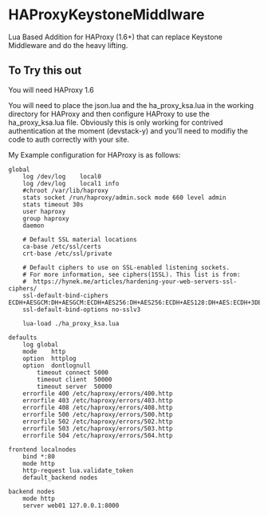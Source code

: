 # HAProxyKeystoneMiddlware
Lua Based Addition for HAProxy (1.6+) that can replace Keystone Middleware and do the heavy lifting.

## To Try this out

You will need HAProxy 1.6

You will need to place the json.lua and the ha_proxy_ksa.lua in the working
directory for HAProxy and then configure HAProxy to use the ha_proxy_ksa.lua
file. Obviously this is only working for contrived authentication at the moment
(devstack-y) and you'll need to modifiy the code to auth correctly with your
site.

My Example configuration for HAProxy is as follows:

    global
        log /dev/log	local0
        log /dev/log	local1 info
        #chroot /var/lib/haproxy
        stats socket /run/haproxy/admin.sock mode 660 level admin
        stats timeout 30s
        user haproxy
        group haproxy
        daemon

        # Default SSL material locations
        ca-base /etc/ssl/certs
        crt-base /etc/ssl/private

        # Default ciphers to use on SSL-enabled listening sockets.
        # For more information, see ciphers(1SSL). This list is from:
        #  https://hynek.me/articles/hardening-your-web-servers-ssl-ciphers/
        ssl-default-bind-ciphers ECDH+AESGCM:DH+AESGCM:ECDH+AES256:DH+AES256:ECDH+AES128:DH+AES:ECDH+3DES:DH+3DES:RSA+AESGCM:RSA+AES:RSA+3DES:!aNULL:!MD5:!DSS
        ssl-default-bind-options no-sslv3

        lua-load ./ha_proxy_ksa.lua

    defaults
        log	global
        mode	http
        option	httplog
        option	dontlognull
            timeout connect 5000
            timeout client  50000
            timeout server  50000
        errorfile 400 /etc/haproxy/errors/400.http
        errorfile 403 /etc/haproxy/errors/403.http
        errorfile 408 /etc/haproxy/errors/408.http
        errorfile 500 /etc/haproxy/errors/500.http
        errorfile 502 /etc/haproxy/errors/502.http
        errorfile 503 /etc/haproxy/errors/503.http
        errorfile 504 /etc/haproxy/errors/504.http

    frontend localnodes
        bind *:80
        mode http
        http-request lua.validate_token
        default_backend nodes

    backend nodes
        mode http
        server web01 127.0.0.1:8000

